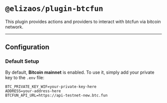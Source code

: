 # `@elizaos/plugin-btcfun`

This plugin provides actions and providers to interact with btcfun via bitcoin network.

---

## Configuration

### Default Setup

By default, **Bitcoin mainnet** is enabled. To use it, simply add your private key to the `.env` file:

```env
BTC_PRIVATE_KEY_WIF=your-private-key-here
ADDRESS=your-address-here
BTCFUN_API_URL=https://api-testnet-new.btc.fun
